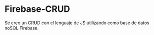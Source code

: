 # Firebase-CRUD
Se creo un CRUD con el lenguaje de JS utilizando como base de datos noSQL Firebase.
